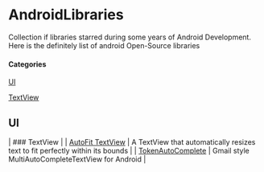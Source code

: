 AndroidLibraries
================

Collection if libraries starred during some years of Android Development. Here is the definitely list of android Open-Source libraries

#### Categories
[UI](#ui)

  [TextView](#textview)






## UI

| ### TextView |
| [AutoFit TextView](https://github.com/grantland/android-autofittextview) | A TextView that automatically resizes text to fit perfectly within its bounds |
| [TokenAutoComplete](https://github.com/splitwise/TokenAutoComplete) | Gmail style MultiAutoCompleteTextView for Android |

